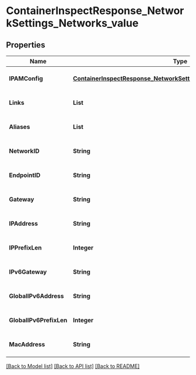 # ContainerInspectResponse_NetworkSettings_Networks_value
## Properties

| Name | Type | Description | Notes |
|------------ | ------------- | ------------- | -------------|
| **IPAMConfig** | [**ContainerInspectResponse_NetworkSettings_Networks_value_IPAMConfig**](ContainerInspectResponse_NetworkSettings_Networks_value_IPAMConfig.md) |  | [optional] [default to null] |
| **Links** | **List** | Links | [optional] [default to null] |
| **Aliases** | **List** | Aliases | [optional] [default to null] |
| **NetworkID** | **String** | Network ID | [optional] [default to null] |
| **EndpointID** | **String** | Endpoint ID | [optional] [default to null] |
| **Gateway** | **String** | Gateway | [optional] [default to null] |
| **IPAddress** | **String** | IP address | [optional] [default to null] |
| **IPPrefixLen** | **Integer** | IP prefix length | [optional] [default to null] |
| **IPv6Gateway** | **String** | IPv6 gateway | [optional] [default to null] |
| **GlobalIPv6Address** | **String** | Global IPv6 address | [optional] [default to null] |
| **GlobalIPv6PrefixLen** | **Integer** | Global IPv6 prefix length | [optional] [default to null] |
| **MacAddress** | **String** | MAC address | [optional] [default to null] |

[[Back to Model list]](../README.md#documentation-for-models) [[Back to API list]](../README.md#documentation-for-api-endpoints) [[Back to README]](../README.md)

